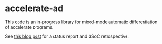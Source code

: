 # accelerate-ad

This code is an in-progress library for mixed-mode automatic differentiation of accelerate programs.

See [this blog post](https://ajknapp.github.io/2018/08/14/notomatic-differentiation.html) for a status report and GSoC retrospective.
